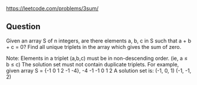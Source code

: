https://leetcode.com/problems/3sum/


Question
--------

Given an array S of n integers, are there elements a, b, c in S such that a + b + c = 0? Find all unique triplets in the array which gives the sum of zero.

Note:
Elements in a triplet (a,b,c) must be in non-descending order. (ie, a ≤ b ≤ c)
The solution set must not contain duplicate triplets.
    For example, given array S = {-1 0 1 2 -1 -4},
-4 -1 -1 0 1 2
    A solution set is:
    (-1, 0, 1)
    (-1, -1, 2)
